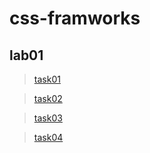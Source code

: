 # css-framworks
## lab01
> <a href="https://mahmoud-elbasiony.github.io/css-framworks/lab01/task01.html"> task01</a>

> <a href="https://mahmoud-elbasiony.github.io/css-framworks/lab01/task02.html"> task02</a>

> <a href="https://mahmoud-elbasiony.github.io/css-framworks/lab01/task03.html"> task03</a>

> <a href="https://mahmoud-elbasiony.github.io/css-framworks/lab01/task04.html"> task04</a>
